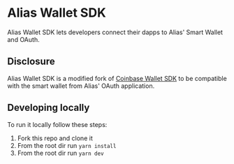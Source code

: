 # Alias Wallet SDK

Alias Wallet SDK lets developers connect their dapps to Alias' Smart Wallet and OAuth.

## Disclosure
Alias Wallet SDK is a modified fork of [Coinbase Wallet SDK](https://github.com/coinbase/coinbase-wallet-sdk) to be compatible with the smart wallet from Alias' OAuth application.

## Developing locally

To run it locally follow these steps:

  1. Fork this repo and clone it
  2. From the root dir run `yarn install`
  3. From the root dir run `yarn dev`